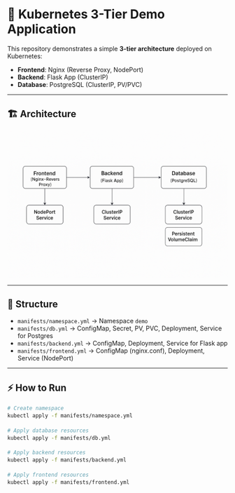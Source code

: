 # 🚀 Kubernetes 3-Tier Demo Application

This repository demonstrates a simple **3-tier architecture** deployed on Kubernetes:

- **Frontend**: Nginx (Reverse Proxy, NodePort)
- **Backend**: Flask App (ClusterIP)
- **Database**: PostgreSQL (ClusterIP, PV/PVC)

---

## 🏗️ Architecture
![Architecture Diagram](/diagrams/architecture.png)

---

## 📂 Structure
- `manifests/namespace.yml` → Namespace `demo`
- `manifests/db.yml` → ConfigMap, Secret, PV, PVC, Deployment, Service for Postgres
- `manifests/backend.yml` → ConfigMap, Deployment, Service for Flask app
- `manifests/frontend.yml` → ConfigMap (nginx.conf), Deployment, Service (NodePort)

---

## ⚡ How to Run
```bash
# Create namespace
kubectl apply -f manifests/namespace.yml

# Apply database resources
kubectl apply -f manifests/db.yml

# Apply backend resources
kubectl apply -f manifests/backend.yml

# Apply frontend resources
kubectl apply -f manifests/frontend.yml
